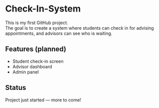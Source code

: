 # Check-In-System

This is my first GitHub project.  
The goal is to create a system where students can check in for advising appointments, and advisors can see who is waiting.

## Features (planned)
- Student check-in screen
- Advisor dashboard
- Admin panel

## Status
Project just started — more to come!
